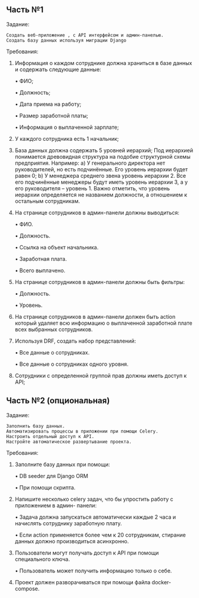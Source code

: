 ## Часть №1
Задание:

    Создать веб-приложение , с API интерфейсом и админ-панелью.
    Создать базу данных используя миграции Django

Требования:
1. Информация о каждом сотруднике должна храниться в базе данных и содержать
следующие данные:

    • ФИО;

    • Должность;

    • Дата приема на работу;

    • Размер заработной платы;

    • Информация о выплаченной зарплате;

2. У каждого сотрудника есть 1 начальник;

3. База данных должна содержать 5 уровней иерархий;
Под иерархией понимается древовидная структура на подобие структурной схемы
предприятия. Например:
a) У генерального директора нет руководителей, но есть подчинённые. Его уровень
иерархии будет равен 0;
b) У менеджера среднего звена уровень иерархии 2. Все его подчинённые менеджеры
будут иметь уровень иерархии 3, а у его руководителя – уровень 1.
Важно отметить, что уровень иерархии определяется не названием должности, а
отношением к остальным сотрудникам.
4. На странице сотрудников в админ-панели должны выводиться:

    • ФИО.

    • Должность.

    • Ссылка на объект начальника.

    • Заработная плата.

    • Всего выплачено.

5. На странице сотрудников в админ-панели должны быть фильтры:

    • Должность.

    • Уровень.

6. На странице сотрудников в админ-панели должен быть action который удаляет всю
информацию о выплаченной заработной плате всех выбранных сотрудников.
7. Используя DRF, создать набор представлений:

    • Все данные о сотрудниках.

    • Все данные о сотрудниках одного уровня.

8. Сотрудники с определенной группой прав должны иметь доступ к API;

## Часть №2 (опциональная)

Задание:

    Заполнить базу данных.
    Автоматизировать процессы в приложении при помощи Celery.
    Настроить отдельный доступ к API.
    Настройте автоматическое развертывание проекта.
Требования:

1. Заполните базу данных при помощи:

    • DB seeder для Django ORM

    • При помощи скрипта.


2. Напишите несколько celery задач, что бы упростить работу с приложением в админ-
панели:

    • Задача должна запускаться автоматически каждые 2 часа и начислять сотруднику
заработную плату.

    • Если action применяется более чем к 20 сотрудникам, стирание данных должно
производиться асинхронно.


3. Пользователи могут получать доступ к API при помощи специального ключа.

    • Пользователь может получить информацию только о себе.


4. Проект должен разворачиваться при помощи файла docker-compose.
